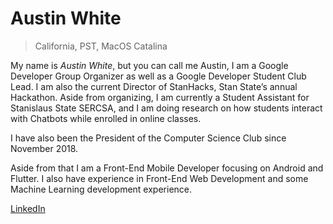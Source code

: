 # Austin White
> California, PST,
> MacOS Catalina


My name is <em>Austin White</em>, but you can call me Austin, I am a Google Developer Group Organizer as well as a Google Developer Student Club Lead. I am also the current Director of StanHacks, Stan State’s annual Hackathon. Aside from organizing, I am currently a Student Assistant for Stanislaus State SERCSA, and I am doing research on how students interact with Chatbots while enrolled in online classes.

 

I have also been the President of the Computer Science Club since November 2018.

 

Aside from that I am a Front-End Mobile Developer focusing on Android and Flutter. I also have experience in Front-End Web Development and some Machine Learning development experience.

[LinkedIn](https://www.linkedin.com/in/austin-white-aa7b51165/)
